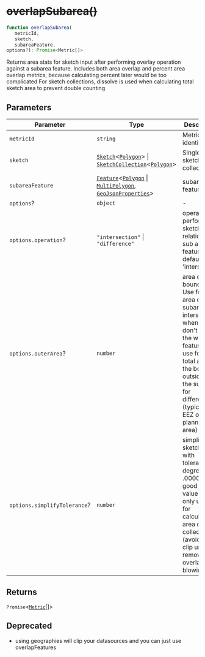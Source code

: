 # ~~overlapSubarea()~~

```ts
function overlapSubarea(
   metricId, 
   sketch, 
   subareaFeature, 
options?): Promise<Metric[]>
```

Returns area stats for sketch input after performing overlay operation against a subarea feature.
Includes both area overlap and percent area overlap metrics, because calculating percent later would be too complicated
For sketch collections, dissolve is used when calculating total sketch area to prevent double counting

## Parameters

| Parameter | Type | Description |
| ------ | ------ | ------ |
| `metricId` | `string` | Metric identifier |
| `sketch` | [`Sketch`](../interfaces/Sketch.md)\<[`Polygon`](../interfaces/Polygon.md)\> \| [`SketchCollection`](../interfaces/SketchCollection.md)\<[`Polygon`](../interfaces/Polygon.md)\> | Single sketch or collection |
| `subareaFeature` | [`Feature`](../interfaces/Feature.md)\<[`Polygon`](../interfaces/Polygon.md) \| [`MultiPolygon`](../interfaces/MultiPolygon.md), [`GeoJsonProperties`](../type-aliases/GeoJsonProperties.md)\> | subarea feature |
| `options`? | `object` | - |
| `options.operation`? | `"intersection"` \| `"difference"` | operation to perform on sketch in relation to sub area features, defaults to 'intersection' |
| `options.outerArea`? | `number` | area of outer boundary. Use for total area of the subarea for intersection when you don't have the whole feature, or use for the total area of the boundar outside of the subarea for difference (typically EEZ or planning area) |
| `options.simplifyTolerance`? | `number` | simplify sketches with tolerance in degrees. .000001 is a good first value to try. only used for calculating area of collection (avoiding clip union to remove overlap blowing up) |

## Returns

`Promise`\<[`Metric`](../type-aliases/Metric.md)[]\>

## Deprecated

- using geographies will clip your datasources and you can just use overlapFeatures

